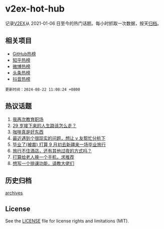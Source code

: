 # v2ex-hot-hub

 记录[V2EX](https://www.v2ex.com/)从 2021-01-06 日至今的热门话题。每小时抓取一次数据，按天[归档](archives)。
 
 ## 相关项目

- [GitHub热榜](https://github.com/it985/github-hot-hub)
- [知乎热榜](https://github.com/it985/zhihu-hot-hub)
- [微博热榜](https://github.com/it985/weibo-hot-hub)
- [头条热榜](https://github.com/it985/toutiao-hot-hub)
- [抖音热榜](https://github.com/it985/douyin-hot-hub)


 `更新时间：2024-08-22 11:08:24 +0800`

## 热议话题

1. [我再次教育职场](https://www.v2ex.com/t/1066767)
1. [29 岁接下来的人生路该怎么走？](https://www.v2ex.com/t/1066689)
1. [咖啡真是好东西](https://www.v2ex.com/t/1066873)
1. [最近遇到个很现实的问题，想让 v 友帮忙分析下](https://www.v2ex.com/t/1066759)
1. [毕业了(被裁) 打算 9 月初去新疆来一场毕业旅行](https://www.v2ex.com/t/1066687)
1. [旅行不住酒店，还有其他过夜的方式吗？](https://www.v2ex.com/t/1066695)
1. [打算给老人换一个手机，求推荐](https://www.v2ex.com/t/1066808)
1. [想写一个排课功能，请教大佬们](https://www.v2ex.com/t/1066877)

## 历史归档

[archives](archives)

## License

See the [LICENSE](LICENSE) file for license rights and limitations (MIT).
